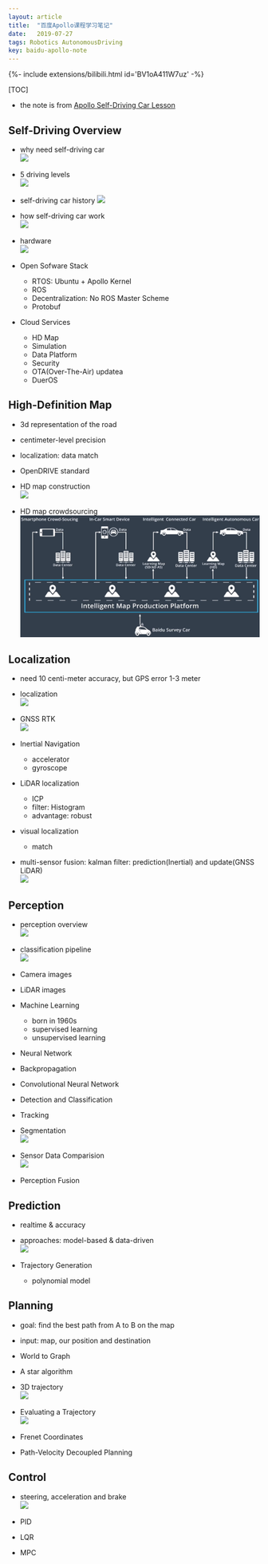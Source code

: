 ```yaml
---
layout: article
title:  "百度Apollo课程学习笔记"
date:   2019-07-27
tags: Robotics AutonomousDriving
key: baidu-apollo-note
---
```


<div>{%- include extensions/bilibili.html id='BV1oA411W7uz' -%}</div>

[TOC]

* the note is from [Apollo Self-Driving Car Lesson](http://apollo.auto/devcenter/devcenter.html)

## Self-Driving Overview

* why need self-driving car  
  ![](../images/apollo/why_need.png)

* 5 driving levels  
  ![](../images/apollo/driving-level.png)

* self-driving car history
  ![](../images/apollo/self-driving-history.png)

* how self-driving car work  
  ![](../images/apollo/5-components.png)

* hardware  
  ![](../images/apollo/car_hardware.png)

* Open Sofware Stack
  - RTOS: Ubuntu + Apollo Kernel
  - ROS
  - Decentralization: No ROS Master Scheme
  - Protobuf

* Cloud Services
  - HD Map
  - Simulation
  - Data Platform
  - Security
  - OTA(Over-The-Air) updatea
  - DuerOS


## High-Definition Map

* 3d representation of the road
* centimeter-level precision
* localization: data match
* OpenDRIVE standard

* HD map construction  
  ![](../images/apollo/HD-map-construction.png)

* HD map crowdsourcing  
  ![](../../images/apollo/HD-map-crowdsourcing.png)

## Localization

* need 10 centi-meter accuracy, but GPS error 1-3 meter

* localization  
  ![](../images/apollo/localization.png)

* GNSS RTK  
  ![](../images/apollo/gps_rtk.png)

* Inertial Navigation
  - accelerator
  - gyroscope

* LiDAR localization
  - ICP
  - filter: Histogram
  - advantage: robust

* visual localization
  - match

* multi-sensor fusion: kalman filter: prediction(Inertial) and update(GNSS LiDAR)  
    ![](../images/apollo/localization_kf.png)

## Perception

* perception overview  
  ![](../images/apollo/perception_overview.png)

* classification pipeline  
  ![](../images/apollo/classification_pipeline.png)

* Camera images

* LiDAR images

* Machine Learning
  - born in 1960s
  - supervised learning
  - unsupervised learning

* Neural Network

* Backpropagation

* Convolutional Neural Network

* Detection and Classification

* Tracking

* Segmentation  
  ![](../images/apollo/full_cnn.png)

* Sensor Data Comparision  
  ![](../images/apollo/sensor_comparision.png)

* Perception Fusion

## Prediction

* realtime & accuracy
* approaches: model-based & data-driven  
  ![](../images/apollo/prediction_approaches.png)

* Trajectory Generation
  - polynomial model

## Planning

* goal: find the best path from A to B on the map
* input: map, our position and destination

* World to Graph

* A star algorithm

* 3D trajectory  
  ![](../images/apollo/3D_trajectory.png)

* Evaluating a Trajectory  
  ![](../images/apollo/evaluate_trajectory.png)

* Frenet Coordinates

* Path-Velocity Decoupled Planning

## Control

* steering, acceleration and brake  
  ![](../images/apollo/control_input.png)

* PID

* LQR

* MPC
